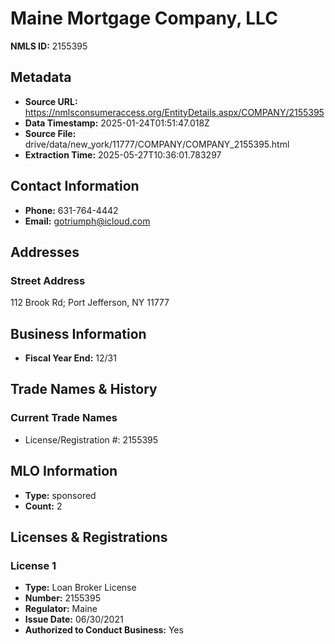 # Maine Mortgage Company, LLC

**NMLS ID:** 2155395

## Metadata
- **Source URL:** https://nmlsconsumeraccess.org/EntityDetails.aspx/COMPANY/2155395
- **Data Timestamp:** 2025-01-24T01:51:47.018Z
- **Source File:** drive/data/new_york/11777/COMPANY/COMPANY_2155395.html
- **Extraction Time:** 2025-05-27T10:36:01.783297

## Contact Information
- **Phone:** 631-764-4442
- **Email:** gotriumph@icloud.com

## Addresses
### Street Address
112 Brook Rd; Port Jefferson, NY 11777

## Business Information
- **Fiscal Year End:** 12/31

## Trade Names & History
### Current Trade Names
- License/Registration #: 2155395

## MLO Information
- **Type:** sponsored
- **Count:** 2

## Licenses & Registrations

### License 1
- **Type:** Loan Broker License
- **Number:** 2155395
- **Regulator:** Maine
- **Issue Date:** 06/30/2021
- **Authorized to Conduct Business:** Yes
